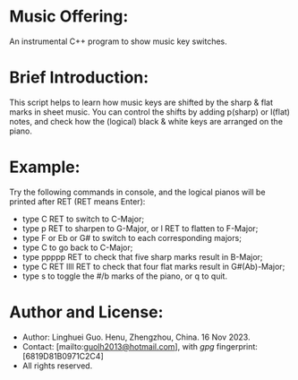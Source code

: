 # Music Offering: 
  An instrumental C++ program to show music key switches.
# Brief Introduction: 
   This script helps to learn how music keys are shifted by the sharp & flat marks in sheet music. 
   You can control the shifts by adding p(sharp) or l(flat) notes, and check how the (logical) black & white keys are arranged on the piano. 
# Example:
   Try the following commands in console, and the logical pianos will be printed after RET (RET means Enter):
   - type C RET to switch to C-Major;
   - type p RET to sharpen to G-Major, or l RET to flatten to F-Major;
   - type F or Eb or G# to switch to each corresponding majors;
   - type C to go back to C-Major;
   - type ppppp RET to check that five sharp marks result in B-Major;
   - type C RET llll RET to check that four flat marks result in G#(Ab)-Major;
   - type s to toggle the #/b marks of the piano, or q to quit.
# Author and License:
   - Author: Linghuei Guo. Henu, Zhengzhou, China. 16 Nov 2023.
   - Contact: [mailto:guolh2013@hotmail.com], with *gpg* fingerprint: [6819D81B0971C2C4]
   - All rights reserved.
